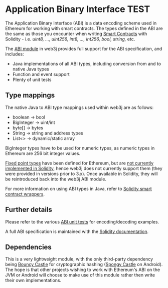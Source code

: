 Application Binary Interface TEST
============================

The Application Binary Interface (ABI) is a data encoding scheme used in Ethereum for working with smart contracts. The types defined in the ABI are the same as those you encounter when writing [Smart Contracts](smart_contracts.md) with Solidity - i.e. *uint8, ..., uint256, int8, ..., int256, bool, string,* etc.

The [ABI module](https://github.com/web3j/web3j/tree/master/abi) in web3j provides full support for the ABI specification, and includes:

-   Java implementations of all ABI types, including conversion from and to native Java types
-   Function and event support
-   Plenty of unit tests

Type mappings
-------------

The native Java to ABI type mappings used within web3j are as follows:

-   boolean -> bool
-   BigInteger -> uint/int
-   byte[\] -> bytes
-   String -> string and address types
-   List<\> -> dynamic/static array

BigInteger types have to be used for numeric types, as numeric types in Ethereum are 256 bit integer values.

[Fixed point types](http://solidity.readthedocs.io/en/develop/abi-spec.html#types) have been defined for Ethereum, but are [not currently implemented in Solidity](https://github.com/ethereum/solidity/issues/409), hence web3j does not currently support them (they were provided in versions prior to 3.x). Once available in Solidity, they will be reintroduced back into the web3j ABI module.

For more information on using ABI types in Java, refer to [Solidity smart contract wrappers](smart_contracts.md#solidity-smart-contract-wrappers).

Further details
---------------

Please refer to the various [ABI unit tests](https://github.com/web3j/web3j/tree/master/abi/src/test/java/org/web3j/abi) for encoding/decoding examples.

A full ABI specification is maintained with the [Solidity documentation](http://solidity.readthedocs.io/en/develop/abi-spec.html).

Dependencies
------------

This is a very lightweight module, with the only third-party dependency being [Bouncy Castle](https://www.bouncycastle.org/) for cryptographic hashing ([Spongy Castle](https://rtyley.github.io/spongycastle/) on Android). The hope is that other projects wishing to work with
Ethereum's ABI on the JVM or Android will choose to make use of this module rather then write their own implementations.